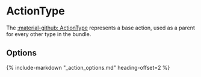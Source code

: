 # ActionType

The [:material-github: ActionType](https://github.com/Kreyu/data-table-bundle/blob/main/src/Action/Type/ActionType.php) represents a base action, used as a parent for every other type in the bundle.

## Options

{% include-markdown "_action_options.md" heading-offset=2 %}
